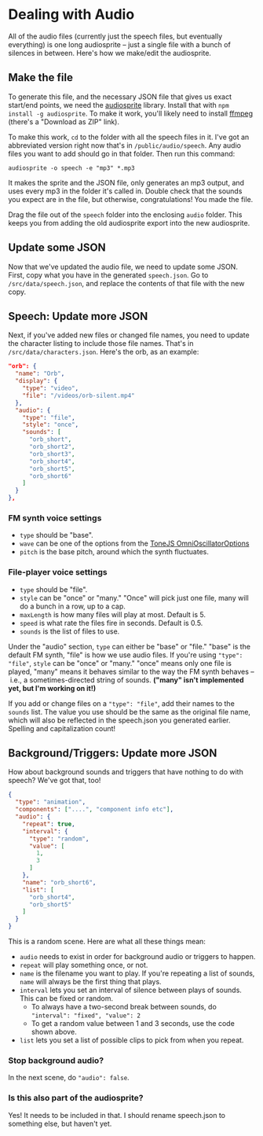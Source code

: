 # Dealing with Audio

All of the audio files (currently just the speech files, but eventually everything) is one long audiosprite – just a single file with a bunch of silences in between. Here's how we make/edit the audiosprite.

## Make the file

To generate this file, and the necessary JSON file that gives us exact start/end points, we need the [audiosprite](https://github.com/tonistiigi/audiosprite) library. Install that with `npm install -g audiosprite`. To make it work, you'll likely need to install [ffmpeg](https://evermeet.cx/ffmpeg/) (there's a "Download as ZIP" link).

To make this work, `cd` to the folder with all the speech files in it. I've got an abbreviated version right now that's in `/public/audio/speech`. Any audio files you want to add should go in that folder. Then run this command:

`audiosprite -o speech -e "mp3" *.mp3`

It makes the sprite and the JSON file, only generates an mp3 output, and uses every mp3 in the folder it's called in. Double check that the sounds you expect are in the file, but otherwise, congratulations! You made the file.

Drag the file out of the `speech` folder into the enclosing `audio` folder. This keeps you from adding the old audiosprite export into the new audiosprite.

## Update some JSON

Now that we've updated the audio file, we need to update some JSON. First, copy what you have in the generated `speech.json`. Go to `/src/data/speech.json`, and replace the contents of that file with the new copy.

## Speech: Update more JSON

Next, if you've added new files or changed file names, you need to update the character listing to include those file names. That's in `/src/data/characters.json`. Here's the orb, as an example:

```json
"orb": {
  "name": "Orb",
  "display": {
    "type": "video",
    "file": "/videos/orb-silent.mp4"
  },
  "audio": {
    "type": "file",
    "style": "once",
    "sounds": [
      "orb_short",
      "orb_short2",
      "orb_short3",
      "orb_short4",
      "orb_short5",
      "orb_short6"
    ]
  }
},

```

### FM synth voice settings
* `type` should be "base".
* `wave` can be one of the options from the [ToneJS OmniOscillatorOptions](https://tonejs.github.io/docs/14.7.77/type/OmniOscillatorType)
* `pitch` is the base pitch, around which the synth fluctuates.

### File-player voice settings
* `type` should be "file".
* `style` can be "once" or "many." "Once" will pick just one file, many will do a bunch in a row, up to a cap.
* `maxLength` is how many files will play at most. Default is 5.
* `speed` is what rate the files fire in seconds. Default is 0.5.
* `sounds` is the list of files to use.

Under the "audio" section, `type` can either be "base" or "file." "base" is the default FM synth, "file" is how we use audio files. If you're using `"type": "file"`, `style` can be "once" or "many." "once" means only one file is played, "many" means it behaves similar to the way the FM synth behaves – i.e., a sometimes-directed string of sounds. **("many" isn't implemented yet, but I'm working on it!)**

If you add or change files on a `"type": "file"`, add their names to the `sounds` list. The value you use should be the same as the original file name, which will also be reflected in the speech.json you generated earlier. Spelling and capitalization count!

## Background/Triggers: Update more JSON

How about background sounds and triggers that have nothing to do with speech? We've got that, too!

```json
{
  "type": "animation",
  "components": ["....", "component info etc"],
  "audio": {
    "repeat": true,
    "interval": {
      "type": "random",
      "value": [
        1,
        3
      ]
    },
    "name": "orb_short6",
    "list": [
      "orb_short4",
      "orb_short5"
    ]
  }
}
```

This is a random scene. Here are what all these things mean:

* `audio` needs to exist in order for background audio or triggers to happen.
* `repeat` will play something once, or not.
* `name` is the filename you want to play. If you're repeating a list of sounds, `name` will always be the first thing that plays.
* `interval` lets you set an interval of silence between plays of sounds. This can be fixed or random.
  * To always have a two-second break between sounds, do `"interval": "fixed", "value": 2`
  * To get a random value between 1 and 3 seconds, use the code shown above.
* `list` lets you set a list of possible clips to pick from when you repeat.

### Stop background audio?

In the next scene, do `"audio": false`. 

### Is this also part of the audiosprite?

Yes! It needs to be included in that. I should rename speech.json to something else, but haven't yet.